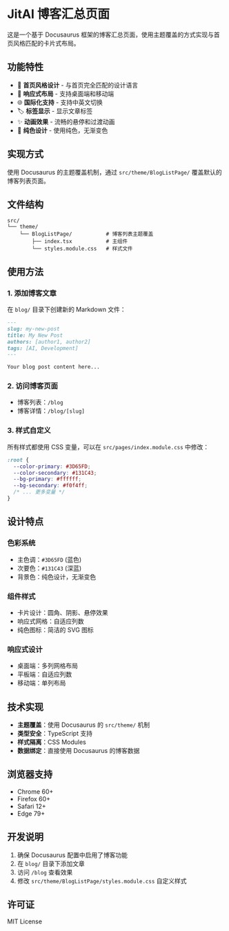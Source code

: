 # JitAI 博客汇总页面

这是一个基于 Docusaurus 框架的博客汇总页面，使用主题覆盖的方式实现与首页风格匹配的卡片式布局。

## 功能特性

- 🎨 **首页风格设计** - 与首页完全匹配的设计语言
- 📱 **响应式布局** - 支持桌面端和移动端
- 🌐 **国际化支持** - 支持中英文切换
- 🏷️ **标签显示** - 显示文章标签
- ✨ **动画效果** - 流畅的悬停和过渡动画
- 🎯 **纯色设计** - 使用纯色，无渐变色

## 实现方式

使用 Docusaurus 的主题覆盖机制，通过 `src/theme/BlogListPage/` 覆盖默认的博客列表页面。

## 文件结构

```
src/
└── theme/
    └── BlogListPage/           # 博客列表主题覆盖
        ├── index.tsx           # 主组件
        └── styles.module.css   # 样式文件
```

## 使用方法

### 1. 添加博客文章

在 `blog/` 目录下创建新的 Markdown 文件：

```markdown
---
slug: my-new-post
title: My New Post
authors: [author1, author2]
tags: [AI, Development]
---

Your blog post content here...
```

### 2. 访问博客页面

- 博客列表：`/blog`
- 博客详情：`/blog/[slug]`

### 3. 样式自定义

所有样式都使用 CSS 变量，可以在 `src/pages/index.module.css` 中修改：

```css
:root {
  --color-primary: #3D65FD;
  --color-secondary: #131C43;
  --bg-primary: #ffffff;
  --bg-secondary: #f0f4ff;
  /* ... 更多变量 */
}
```

## 设计特点

### 色彩系统
- 主色调：`#3D65FD` (蓝色)
- 次要色：`#131C43` (深蓝)
- 背景色：纯色设计，无渐变色

### 组件样式
- 卡片设计：圆角、阴影、悬停效果
- 响应式网格：自适应列数
- 纯色图标：简洁的 SVG 图标

### 响应式设计
- 桌面端：多列网格布局
- 平板端：自适应列数
- 移动端：单列布局

## 技术实现

- **主题覆盖**：使用 Docusaurus 的 `src/theme/` 机制
- **类型安全**：TypeScript 支持
- **样式隔离**：CSS Modules
- **数据绑定**：直接使用 Docusaurus 的博客数据

## 浏览器支持

- Chrome 60+
- Firefox 60+
- Safari 12+
- Edge 79+

## 开发说明

1. 确保 Docusaurus 配置中启用了博客功能
2. 在 `blog/` 目录下添加文章
3. 访问 `/blog` 查看效果
4. 修改 `src/theme/BlogListPage/styles.module.css` 自定义样式

## 许可证

MIT License

